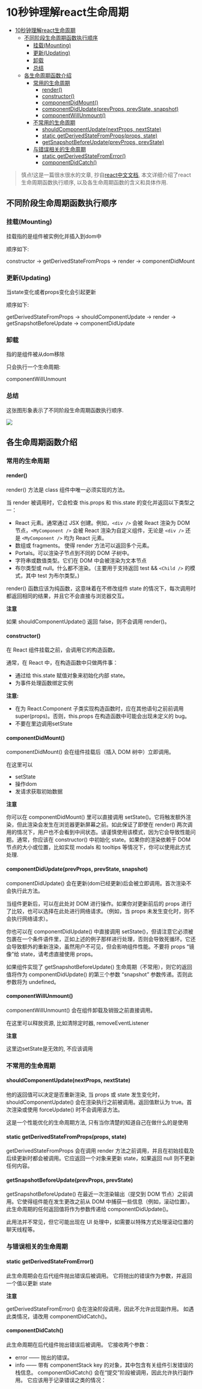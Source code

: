 # 10秒钟理解react生命周期 

<!-- TOC -->

- [10秒钟理解react生命周期](#10秒钟理解react生命周期)
    - [不同阶段生命周期函数执行顺序](#不同阶段生命周期函数执行顺序)
        - [挂载(Mounting)](#挂载mounting)
        - [更新(Updating)](#更新updating)
        - [卸载](#卸载)
        - [总结](#总结)
    - [各生命周期函数介绍](#各生命周期函数介绍)
        - [常用的生命周期](#常用的生命周期)
            - [render()](#render)
            - [constructor()](#constructor)
            - [componentDidMount()](#componentdidmount)
            - [componentDidUpdate(prevProps, prevState, snapshot)](#componentdidupdateprevprops-prevstate-snapshot)
            - [componentWillUnmount()](#componentwillunmount)
        - [不常用的生命周期](#不常用的生命周期)
            - [shouldComponentUpdate(nextProps, nextState)](#shouldcomponentupdatenextprops-nextstate)
            - [static getDerivedStateFromProps(props, state)](#static-getderivedstatefrompropsprops-state)
            - [getSnapshotBeforeUpdate(prevProps, prevState)](#getsnapshotbeforeupdateprevprops-prevstate)
        - [与错误相关的生命周期](#与错误相关的生命周期)
            - [static getDerivedStateFromError()](#static-getderivedstatefromerror)
            - [componentDidCatch()](#componentdidcatch)

<!-- /TOC -->

> 慎点!这是一篇很水很水的文章, 抄自[react中文文档](https://zh-hans.reactjs.org/docs/react-component.html), 本文详细介绍了react生命周期函数执行顺序, 以及各生命周期函数的含义和具体作用. 

## 不同阶段生命周期函数执行顺序

### 挂载(Mounting)

挂载指的是组件被实例化并插入到dom中

顺序如下:

constructor -> getDerivedStateFromProps -> render -> componentDidMount

### 更新(Updating)

当state变化或者props变化会引起更新

顺序如下:

getDerivedStateFromProps -> shouldComponentUpdate -> render -> getSnapshotBeforeUpdate -> componentDidUpdate

### 卸载

指的是组件被从dom移除

只会执行一个生命周期:

componentWillUnmount

### 总结

这张图形象表示了不同阶段生命周期函数执行顺序.

![](./react生命周期.jpeg)

## 各生命周期函数介绍

### 常用的生命周期

#### render()

render() 方法是 class 组件中唯一必须实现的方法。


当 render 被调用时，它会检查 this.props 和 this.state 的变化并返回以下类型之一：

- React 元素。通常通过 JSX 创建。例如，`<div />` 会被 React 渲染为 DOM 节点，`<MyComponent />` 会被 React 渲染为自定义组件，无论是 `<div />` 还是 `<MyComponent />` 均为 React 元素。
- 数组或 fragments。 使得 render 方法可以返回多个元素。
- Portals。可以渲染子节点到不同的 DOM 子树中。
- 字符串或数值类型。它们在 DOM 中会被渲染为文本节点
- 布尔类型或 null。什么都不渲染。（主要用于支持返回 test && `<Child />` 的模式，其中 test 为布尔类型。)

render() 函数应该为纯函数，这意味着在不修改组件 state 的情况下，每次调用时都返回相同的结果，并且它不会直接与浏览器交互。

**注意**

如果 shouldComponentUpdate() 返回 false，则不会调用 render()。


#### constructor()

在 React 组件挂载之前，会调用它的构造函数。

通常，在 React 中，在构造函数中只做两件事：

- 通过给 this.state 赋值对象来初始化内部 state。
- 为事件处理函数绑定实例

**注意:**

- 在为 React.Component 子类实现构造函数时，应在其他语句之前前调用 super(props)。否则，this.props 在构造函数中可能会出现未定义的 bug。
- 不要在里边调用setState

#### componentDidMount()

componentDidMount() 会在组件挂载后（插入 DOM 树中）立即调用。

在这里可以

- setState
- 操作dom
- 发请求获取初始数据

**注意**

你可以在 componentDidMount() 里可以直接调用 setState()。它将触发额外渲染，但此渲染会发生在浏览器更新屏幕之前。如此保证了即使在 render() 两次调用的情况下，用户也不会看到中间状态。请谨慎使用该模式，因为它会导致性能问题。通常，你应该在 constructor() 中初始化 state。如果你的渲染依赖于 DOM 节点的大小或位置，比如实现 modals 和 tooltips 等情况下，你可以使用此方式处理.

#### componentDidUpdate(prevProps, prevState, snapshot)

componentDidUpdate() 会在更新(dom已经更新)后会被立即调用。首次渲染不会执行此方法。


当组件更新后，可以在此处对 DOM 进行操作。如果你对更新前后的 props 进行了比较，也可以选择在此处进行网络请求。（例如，当 props 未发生变化时，则不会执行网络请求）。

你也可以在 componentDidUpdate() 中直接调用 setState()，但请注意它必须被包裹在一个条件语件里，正如上述的例子那样进行处理，否则会导致死循环。它还会导致额外的重新渲染，虽然用户不可见，但会影响组件性能。不要将 props “镜像”给 state，请考虑直接使用 props。

如果组件实现了 getSnapshotBeforeUpdate() 生命周期（不常用），则它的返回值将作为 componentDidUpdate() 的第三个参数 “snapshot” 参数传递。否则此参数将为 undefined。

#### componentWillUnmount()

componentWillUnmount() 会在组件卸载及销毁之前直接调用。

在这里可以释放资源, 比如清除定时器, removeEventListener

**注意**

这里边setState是无效的, 不应该调用

### 不常用的生命周期

#### shouldComponentUpdate(nextProps, nextState)

他的返回值可以决定是否重新渲染, 当 props 或 state 发生变化时，shouldComponentUpdate() 会在渲染执行之前被调用。返回值默认为 true。首次渲染或使用 forceUpdate() 时不会调用该方法。

这是一个性能优化的生命周期方法, 只有当你清楚的知道自己在做什么的是使用

#### static getDerivedStateFromProps(props, state)

getDerivedStateFromProps 会在调用 render 方法之前调用，并且在初始挂载及后续更新时都会被调用。它应返回一个对象来更新 state，如果返回 null 则不更新任何内容。

#### getSnapshotBeforeUpdate(prevProps, prevState)

getSnapshotBeforeUpdate() 在最近一次渲染输出（提交到 DOM 节点）之前调用。它使得组件能在发生更改之前从 DOM 中捕获一些信息（例如，滚动位置）。此生命周期的任何返回值将作为参数传递给 componentDidUpdate()。

此用法并不常见，但它可能出现在 UI 处理中，如需要以特殊方式处理滚动位置的聊天线程等。

### 与错误相关的生命周期

#### static getDerivedStateFromError()

此生命周期会在后代组件抛出错误后被调用。 它将抛出的错误作为参数，并返回一个值以更新 state

**注意**

getDerivedStateFromError() 会在渲染阶段调用，因此不允许出现副作用。 如遇此类情况，请改用 componentDidCatch()。

#### componentDidCatch()

此生命周期在后代组件抛出错误后被调用。 它接收两个参数：

- error —— 抛出的错误。
- info —— 带有 componentStack key 的对象，其中包含有关组件引发错误的栈信息。
componentDidCatch() 会在“提交”阶段被调用，因此允许执行副作用。 它应该用于记录错误之类的情况：

